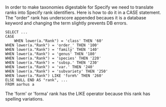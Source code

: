 In order to make taxonomies digestable for Specify we need to translate ranks into Specify rank identifiers. Here is how to do it in a CASE statement.
The "order" rank has underscore appended becaues it is a database keyword and changing the term slightly prevents DB errors.

```
SELECT ...
CASE 
	WHEN lower(a."Rank") = 'class' THEN '60'
WHEN lower(a."Rank") = 'order_' THEN '100'
WHEN lower(a."Rank") = 'family' THEN '140'
WHEN lower(a."Rank") = 'genus' THEN '180'
WHEN lower(a."Rank") = 'species' THEN '220'
WHEN lower(a."Rank") = 'subsp.' THEN '230'
WHEN lower(a."Rank") = 'var.' THEN '240'
WHEN lower(a."Rank") = 'subvariety' THEN '250'
WHEN lower(a."Rank") LIKE 'form%' THEN '260'
ELSE NULL END AS "rank", ...
FROM aarhus a
```
The 'form' or 'forma' rank has the LIKE operator because this rank has spelling variations.
